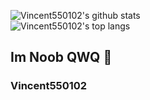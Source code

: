 ![Vincent550102's github stats](https://github-readme-stats.vercel.app/api?username=Vincent550102&count_private=true&show_icons=true&include_all_commits=true)   
![Vincent550102's top langs](https://github-readme-stats.vercel.app/api/top-langs/?username=Vincent550102&layout=compact)

## Im Noob QWQ :8ball: 
### Vincent550102
